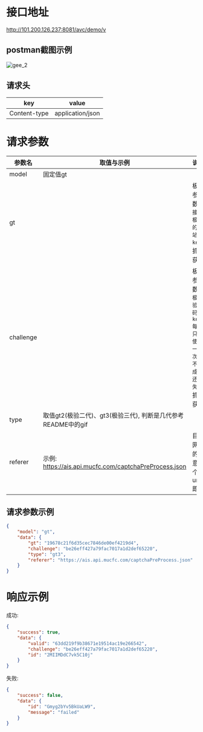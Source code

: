 

# 接口地址

http://101.200.126.237:8081/avc/demo/v


## postman截图示例
![gee_2](https://github.com/zhiying8710/geetest_crack/raw/master/imgs/postman_exam.png)


## 请求头

| key          | value            |
| ------------ | ---------------- |
| Content-type | application/json |



# 请求参数

| 参数名    | 取值与示例                       | 说明                      |
| --------- | -------------------------------- | ------------------------- |
| model     | 固定值gt                         |                           |
| gt        |                                  | 极验参数, `接入极验的网站的key`, 抓包获取                  |
| challenge |                                  | 极验参数, `极验验证码的key, 每个只能使用一次, 不管成功还是失败`, 抓包获取                  |
| type      | 取值gt2(极验二代)、gt3(极验三代), 判断是几代参考README中的gif |                           |
| referer   | 示例: https://ais.api.mucfc.com/captchaPreProcess.json      | 目标网站的任意一个url即可 |



## 请求参数示例

```json
{
	"model": "gt",
	"data": {
		"gt": "19678c21f6d35cec7846de00ef4219d4",
		"challenge": "be26eff427a79fac7017a1d2def65220",
		"type": "gt3",
		"referer": "https://ais.api.mucfc.com/captchaPreProcess.json"
	}
}
```

# 响应示例

成功:

```json
{
    "success": true,
    "data": {
        "valid": "63dd219f9b38671e19514ac19e266542",
        "challenge": "be26eff427a79fac7017a1d2def65220",
        "id": "2MIIMDdC7vk5C10j"
    }
}
```

失败:

```json
{
    "success": false,
    "data": {
        "id": "Gmyg2bYv5BkUaLW9",
        "message": "failed"
    }
}
```

